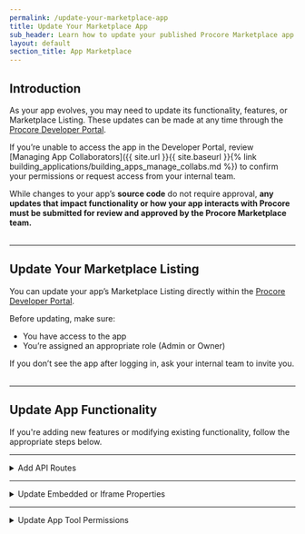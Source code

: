 ```yaml
---
permalink: /update-your-marketplace-app
title: Update Your Marketplace App
sub_header: Learn how to update your published Procore Marketplace app.
layout: default
section_title: App Marketplace
---
```


## Introduction

As your app evolves, you may need to update its functionality, features, or Marketplace Listing. These updates can be made at any time through the <a href="https://developers.procore.com/developers" target="_blank">Procore Developer Portal</a>.

If you’re unable to access the app in the Developer Portal, review [Managing App Collaborators]({{ site.url }}{{ site.baseurl }}{% link building_applications/building_apps_manage_collabs.md %}) to confirm your permissions or request access from your internal team.

While changes to your app’s **source code** do not require approval, **any updates that impact functionality or how your app interacts with Procore must be submitted for review and approved by the Procore Marketplace team.**
<br><br>

***

## Update Your Marketplace Listing

You can update your app’s Marketplace Listing directly within the <a href="https://developers.procore.com/developers" target="_blank">Procore Developer Portal</a>.

Before updating, make sure:
- You have access to the app
- You’re assigned an appropriate role (Admin or Owner)

If you don’t see the app after logging in, ask your internal team to invite you.
<br><br>

***

## Update App Functionality

If you're adding new features or modifying existing functionality, follow the appropriate steps below.

---

<details>
<summary class="collapseListTierOne">Add API Routes</summary>
<p>
To expand your app’s capabilities, you can integrate additional API routes. Refer to the <a href="https://developers.procore.com/reference/rest/docs/rest-api-overview" target="_blank">Procore REST API Overview</a> to identify relevant endpoints for reading, writing, or updating data.

If your app uses the <b>Service Account Authentication</b> grant type, remember to update tool permissions to avoid errors or failed calls.
</p>
</details>

---

<!-- Optional future enhancement -->
<!--
<details>
<summary class="collapseListTierOne">Add Additional App Types</summary>
<p>
If you want to add another supported <b>App Type</b> (e.g., embedded UI or data connector), you can update your existing app in the Developer Portal.

See guides for:
<ul>
  <li>[Build a Full-Screen App](LINK)</li>
  <li>[Build a Side Panel App](LINK)</li>
  <li>[Build an Authorization Code App](LINK)</li>
  <li>[Build a Client Credential App](LINK)</li>
</ul>
</p>
</details>
-->

<details>
<summary class="collapseListTierOne">Update Embedded or Iframe Properties</summary>
<p>
If you're changing your app’s embedded experience—such as modifying the iframe URL, adding views, or using parameter interpolation—follow these steps:

<ol>
  <li>Open your app in the <a href="https://developers.procore.com/developers" target="_blank">Developer Portal</a>.</li>
  <li>Click the pencil icon next to the embedded component you want to edit.</li>
  <li>Update the required fields (e.g., iframe URL, views, interpolation parameters).</li>
  <li>Click <b>Save Component</b>.</li>
  <li>Click <b>Save Version</b> to commit your changes and generate a new version for testing.</li>
  <li>Test the update in your sandbox by <a href="https://support.procore.com/products/online/user-guide/company-level/admin/tutorials/install-a-custom-app" target="_blank">installing the app as a custom app</a>.</li>
  <li>Once you're satisfied with the results, click <b>Promote Version</b> to apply the changes to the production environment, then <b>Submit for Review</b> for approval.</li>
</ol>
</p>
</details>

---

<details>
<summary class="collapseListTierOne">Update App Tool Permissions</summary>
<p>
If you're expanding your app’s scope, update its tool permissions based on the authentication method in use:

<ul>
  <li><b>User-Level Authentication:</b><br>
  Permissions are tied to the end user’s Procore account and cannot be managed directly. However, you should update your Marketplace Listing to reflect any new tool requirements.</li>

  <li><b>Service Account Authentication:</b><br>
  Follow these steps to update your app’s tool access:
    <ol>
      <li>Open your app in the <a href="https://developers.procore.com/developers" target="_blank">Developer Portal</a> and click <b>Add Components</b> or <b>Edit Permissions</b>.</li>
      <li>Update your tool permissions or authentication type as needed.</li>
      <li>Click <b>Save Component</b>.</li>
      <li>Click <b>Save Version</b> to finalize your changes.</li>
      <li>Test the update in the sandbox by <a href="https://support.procore.com/products/online/user-guide/company-level/admin/tutorials/install-a-custom-app" target="_blank">installing the app as a custom app</a>.</li>
      <li>Once confirmed, click <b>Promote Version</b> and then <b>Submit for Review</b> for approval.</li>
    </ol>
  </li>
</ul>

> Apps using Service Account Authentication must follow the principle of least privilege—only requesting access to the tools and permissions essential to their function.
</p>
</details>
